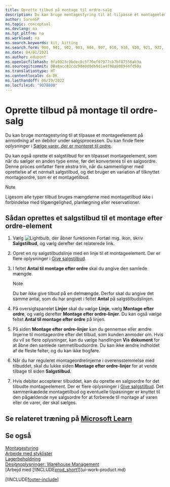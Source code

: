 ```yaml
---
title: Oprette tilbud på montage til ordre-salg
description: Du kan bruge montagestyring til at tilpasse et montageelement på anmodning af en debitor under salgsprocessen.
author: SorenGP
ms.topic: conceptual
ms.devlang: na
ms.tgt_pltfrm: na
ms.workload: na
ms.search.keywords: kit, kitting
ms.search.form: 900, 901, 902, 903, 904, 907, 910, 916, 920, 921, 922, 923, 940, 941, 942, 930, 931, 932, 914, 915, 905
ms.date: 04/01/2021
ms.author: edupont
ms.openlocfilehash: 0fa9923c9bdec0c5f70ef07977cb7bf87550ab3a
ms.sourcegitcommit: 00a8acc82cdc90e0d0db9d1a4f98a908944fd50a
ms.translationtype: HT
ms.contentlocale: da-DK
ms.lasthandoff: 06/29/2022
ms.locfileid: "9078800"
---
```

# <a name="quote-an-assemble-to-order-sale"></a>Oprette tilbud på montage til ordre-salg

Du kan bruge montagestyring til at tilpasse et montageelement på anmodning af en debitor under salgsprocessen. Du kan finde flere oplysninger i [Sælge varer, der er monteret til ordre](assembly-how-to-sell-items-assembled-to-order.md).  

Du kan også oprette et salgstilbud for en tilpasset montageelement, som når du sælger en anden type emne, før det konverteres til en salgsordre. Denne proces omfatter flere ekstra trin, når du sammenligner med oprettelse af et normalt salgstilbud, og det bruger en variation af tilknyttet montageordre, som er et montagetilbud.

> [!NOTE]  
>  Ligesom alle typer tilbud bruges mængderne med montagetilbud ikke i forbindelse med tilgængelighed, planlægning eller reservationer.  

## <a name="to-create-a-sales-quote-for-an-assemble-to-order-item"></a>Sådan oprettes et salgstilbud til et montage efter ordre-element

1.  Vælg ![Lightbulb, der åbner funktionen Fortæl mig.](media/ui-search/search_small.png "Fortæl mig, hvad du vil foretage dig") ikon, skriv **Salgstilbud**, og vælg derefter det relaterede link.  
2.  Opret en ny salgstilbudslinje med en linje til et montageelement. Der er flere oplysninger i [Give salgstilbud](sales-how-make-offers.md).  
3.  I feltet **Antal til montage efter ordre** skal du angive den samlede mængde.

    > [!NOTE]  
    >  Du bør ikke give tilbud på en delmængde. Derfor skal du angive det samme antal, som du har angivet i feltet **Antal** på salgstilbudslinjen.  

4.  På oversigtspanelet **Linjer** skal du vælge **Linje**, vælg **Montage efter ordre**, og vælg derefter **Montage efter ordre-linjer**. Du kan også vælge feltet **Antal til montage efter ordre** på linjen.  
5.  På siden **Montage efter ordre-linjer** kan du gennemse eller ændre linjerne til montageordre efter det tilbud, som kunden anmoder om. Hvis du vil se flere oplysninger, kan du vælge handlingen **Vis dokument** for at åbne den samlede rammetilbudsordre. Du kan ikke ændre indholdet af de fleste felter, og du kan ikke bogføre.  
6.  Når du har reguleret montageordrelinjerne i overensstemmelse med tilbuddet, skal du lukke siden **Montage efter ordre-linjer** for at vende tilbage til siden **Salgstilbud**.  
7.  Hvis debitor accepterer tilbuddet, kan du oprette en salgsordre for det tilbudte montageelement. Der er flere oplysninger i [Give salgstilbud](sales-how-make-offers.md). Det sammenkædede montagetilbud og eventuelle tilpasninger er knyttet til den pågældende nye salgsordre for at forberede til montage af varen eller de varer, der skal sælges.  

## <a name="see-related-training-at-microsoft-learn"></a>Se relateret træning på [Microsoft Learn](/learn/modules/assemble-to-order-dynamics-365-business-central/)

## <a name="see-also"></a>Se også

[Montagestyring](assembly-assemble-items.md)  
[Arbejde med styklister](inventory-how-work-BOMs.md)  
[Lagerbeholdning](inventory-manage-inventory.md)  
[Designoplysninger: Warehouse Management](design-details-warehouse-management.md)  
[Arbejd med [!INCLUDE[prod_short](includes/prod_short.md)]](ui-work-product.md)


[!INCLUDE[footer-include](includes/footer-banner.md)]